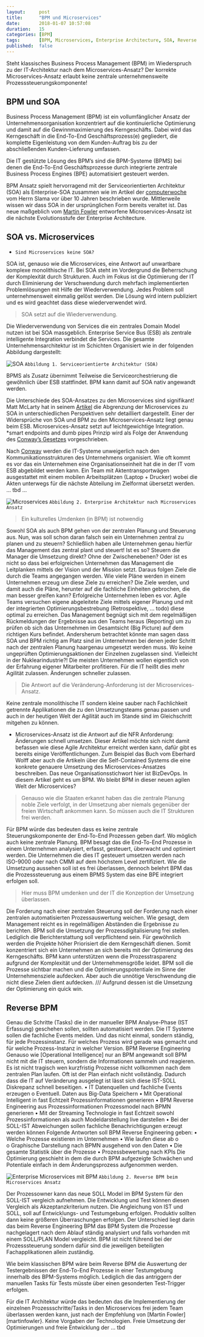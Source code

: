 ```yaml
---
layout: 	post
title:  	"BPM und Microservices"
date:   	2018-01-07 10:57:08
duration:	15
categories: [BPM]
tags: 		[BPM, Microservices, Enterprise Architecture, SOA, Reverse BPM, BPM Reverse Engineering]
published: 	false
---
```

Steht klassisches Business Process Management (BPM) im Wiederspruch zu der IT-Architektur nach dem Microservices-Ansatz? Der korrekte Microservices-Ansatz erlaubt keine zentrale unternehmensweite Prozesssteuerungskomponente!  

## BPM und SOA
Business Process Management (BPM) ist ein vollumfänglicher Ansatz der Unternehmensorganisation konzentriert auf die kontinuierliche Optimierung und damit auf die Gewinnmaximierung des Kerngeschäfts. Dabei wird das Kerngeschäft in die End-To-End Geschäftsprozess(e) gegliedert, die komplette Eigenleistung von dem Kunden-Auftrag bis zu der abschließenden Kunden-Lieferung umfassen.  

Die IT gestützte Lösung des BPM’s sind die BPM-Systeme (BPMS) bei denen die End-To-End Geschäftsprozesse durch integrierte zentrale Business Process Engines (BPE) automatisiert gesteuert werden.  

BPM Ansatz spielt hervorragend mit der Serviceorientierten Architektur (SOA) als Enterprise-SOA zusammen wie im Artikel der [computerwoche] vom Herrn Slama vor über 10 Jahren beschrieben wurde. Mittlerweile wissen wir dass SOA in der ursprünglichen Form bereits veraltet ist. Das neue maßgeblich vom [Martin Fowler][martinfowler] entworfene Microservices-Ansatz ist die nächste Evolutionsstufe der Enterprise Architecture.

## SOA vs. Microservices
* `Sind Microservices keine SOA?`   

SOA ist, genauso wie die Microservices, eine Antwort auf unwartbare komplexe monolithische IT. Bei SOA steht im Vordergrund die Beherrschung der Komplexität durch Strukturen. Auch im Fokus ist die Optimierung der IT durch Eliminierung der Verschwendung durch mehrfach implementierten Problemlösungen mit Hilfe der Wiederverwendung. Jedes Problem soll unternehmensweit einmalig gelöst werden. Die Lösung wird intern publiziert und es wird geachtet dass diese wiederverwendet wird.  

>SOA setzt auf die Wiederverwendung.  

Die Wiederverwendung von Services die ein zentrales Domain Model nutzen ist bei SOA massgeblich. Enterprise Service Bus (ESB) als zentrale intelligente Integration verbindet die Services. Die gesamte Unternehmensarchitektur ist im Schichten Organisiert wie in der folgenden Abbildung dargestellt:
 
![SOA][image_soa]
`Abbildung 1. Serviceorientierte Architektur (SOA)`

BPMS als Zusatz übernimmt Teilweise die Serviceorchestrierung die gewöhnlich über ESB stattfindet. BPM kann damit auf SOA nativ angewandt werden.

Die Unterschiede des SOA-Ansatzes zu den Microservices sind signifikant!   
Matt McLarty hat in seinem [Artikel][mattmclarty] die Abgrenzung der Microservices zu SOA in unterschiedlichen Perspektiven sehr detailliert dargestellt. Einer der Widersprüche von SOA und BPM zu den Microservices-Ansatz liegt genau beim ESB. Microservices-Ansatz setzt auf leichtgewichtige Integration. *smart endpoints and dumb pipes Prinzip wird als Folge der Anwendung des [Conway’s Gesetzes][conway]  vorgeschrieben. 

Nach [Conway][conway] werden die IT-Systeme unweigerlich nach den Kommunikationsstrukturen des Unternehmens organisiert. Wie oft kommt es vor das ein Unternehmen eine Organisationseinheit hat die in der IT vom ESB abgebildet werden kann. Ein Team mit Aktentransportwägen ausgestattet mit einem mobilen Arbeitsplätzen (Laptop + Drucker) wobei die Akten unterwegs für die nächste Abteilung im Zielformat übersetzt werden.
… tbd …

![Microservices][image_microservices]
`Abbildung 2. Enterprise Architektur nach Microservices Ansatz`


> Ein kulturelles Umdenken (in BPM) ist notwendig  

Sowohl SOA als auch BPM gehen von der zentralen Planung und Steuerung aus. Nun, was soll schon daran falsch sein ein Unternehmen zentral zu planen und zu steuern? Schließlich haben alle Unternehmen genau hierfür das Management das zentral plant und steuert!
Ist es so? Steuern die Manager die Umsetzung direkt? Ohne der Zwischenebenen?
Oder ist es nicht so dass bei erfolgreichen Unternehmen das Management die Leitplanken mittels der Vision und der Mission setzt. Daraus folgen Ziele die durch die Teams angegangen werden. Wie viele Pläne werden in einem Unternehmen erzeug um diese Ziele zu erreichen? Die Ziele werden, und damit auch die Pläne, herunter auf die fachliche Einheiten gebrochen, die man besser greifen kann? 
Erfolgreiche Unternehmen leben es vor. Agile Teams versuchen eigene abgeleitete Ziele mittels eigener Planung und mit der integrierten Optimierungsbestrebung (Retrospektive, … todo) diese optimal zu erreichen. Das Management begnügt sich mit dem regelmäßigen Rückmeldungen der Ergebnisse aus den Teams heraus (Reporting) um zu prüfen ob sich das Unternehmen im Gesamtsicht (Big Picture) auf dem richtigen Kurs befindet. 
Andersherum betrachtet könnte man sagen dass SOA und BPM richtig am Platz sind im Unternehmen bei denen jeder Schritt nach der zentralen Planung haargenau umgesetzt werden muss. Wo keine ungeprüften Optimierungsaktionen der Einzelnen zugelassen sind. Vielleicht in der Nuklearindustrie?!
Die meisten Unternehmen wollen eigentlich von der Erfahrung eigener Mitarbeiter profitieren.  Für die IT heißt dies mehr Agilität zulassen. Änderungen schneller zulassen. 

>Die Antwort auf die Veränderung-Anforderung ist der Microservices-Ansatz.  

Keine zentrale monolithische IT sondern kleine sauber nach Fachlichkeit getrennte Applikationen die zu den Umsetzungsteams genau passen und auch in der heutigen Welt der Agilität auch im Stande sind im Gleichschritt mitgehen zu können.
* Microservices-Ansatz ist die Antwort auf die NFR Anforderung: Änderungen schnell umsetzen.
Dieser Artikel möchte sich nicht damit befassen wie diese Agile Architektur erreicht werden kann, dafür gibt es bereits einige Veröffentlichungen. Zum Beispiel das Buch vom Eberhard Wolff aber auch die Artikeln über die Self-Contained Systems die eine konkrete genauere Umsetzung des Microservices-Ansatzes beschreiben. Das neue Organisationsstichwort hier ist BizDevOps. 
In diesem Artikel geht es um BPM. Wo bleibt BPM in dieser neuen agilen Welt der Microservices?


> Genauso wie die Staaten erkannt haben das die zentrale Planung noble Ziele verfolgt, in der Umsetzung aber niemals gegenüber der freien Wirtschaft ankommen kann.  So müssen auch die IT Strukturen frei werden. 

Für BPM würde das bedeuten dass es keine zentrale Steuerungskomponente der End-To-End Prozessen geben darf. Wo möglich auch keine zentrale Planung. 
BPM besagt das die End-To-End Prozesse in einem Unternehmen analysiert, erfasst, gesteuert, überwacht und optimiert werden. Die Unternehmen die dies IT gesteuert umsetzen werden nach ISO-9000 oder nach CMMI auf dem höchstem Level zertifiziert. Wie die Umsetzung aussehen soll ist es frei überlassen, dennoch belehrt BPM das die Prozesssteuerung aus einem BPMS System das eine BPE integriert erfolgen soll.

> Hier muss BPM umdenken und der IT die Konzeption der Umsetzung überlassen. 

Die Forderung nach einer zentralen Steuerung soll der Forderung nach einer zentralen automatisierten Prozessauswertung weichen. 
Wie gesagt, dem Management reicht es in regelmäßigen Abständen die Ergebnisse zu berichten. BPM soll die Umsetzung der Prozessdigitalisierung frei stellen. Lediglich die Berichterstattung soll verpflichtend sein. 
Für gewöhnlich werden die Projekte höher Priorisiert die dem Kerngeschäft dienen. Somit konzentriert sich ein Unternehmen an sich bereits mit der Optimierung des Kerngeschäfts. BPM kann unterstützen wenn die Prozesstrasparenz aufgrund der Komplexität und der Unternehmensgröße leidet. BPM soll die Prozesse sichtbar machen und die Optimierungspotentiale im Sinne der Unternehmensziele aufdecken. Aber auch die unnötige Verschwendung die nicht diese Zielen dient aufdecken. 
/// Aufgrund dessen ist die Umsetzung der Optimierung ein quick win. 


## Reverse BPM
Genau die Schritte (Tasks) die in der manueller BPM Analyse-Phase (IST Erfassung) geschehen sollen, sollten automatisiert werden. Die IT Systeme sollen die fachliche Events melden. Und das nicht einmal, sondern ständig, für jede Prozessinstanz. Für welches Prozess wird gerade was gemacht und für welche Prozess-Instanz in welcher Version.
BPM Reverse Engineering
Genauso wie [Operational Intelligence] nur an BPM angewandt soll BPM nicht mit die IT steuern, sondern die Informationen sammeln und reagieren. Es ist nicht tragisch wen kurzfristig Prozesse nicht vollkommen nach dem zentralen Plan laufen. Oft ist der Plan einfach nicht vollständig. Dadurch dass die IT auf Veränderung ausgelegt ist lässt sich diese IST-SOLL Diskrepanz schnell beseitigen.
•	IT Datenquellen und fachliche Events erzeugen
o	Eventuell. Daten aus Big-Data Speichern
•	Mit Operational Intelligent in fast Echtzeit Prozessinformationen generieren
•	BPM Reverse Engineering aus Prozessinformationen Prozessmodel nach BPMN generieren
•	Mit der Streaming Technologie in fast Echtzeit sowohl Prozessinformationen als auch Modeldarstellung live darstellen 
•	Bei der SOLL-IST Abweichungen sollen fachliche Benachrichtigungen erzeugt werden können
Folgende Antworten soll BPM Reverse Engineering geben:
•	Welche Prozesse existieren im Unternehmen
•	Wie laufen diese ab
o	
o	Graphische Darstellung nach BPMN ausgehend von den Daten
•	Die gesamte Statistik über die Prozesse
•	Prozessbewertung nach KPIs
Die Optimierung geschieht in dem die durch BPM aufgezeigte Schwächen und Potentiale einfach in dem Änderungsprozess aufgenommen werden.

![Enterprise Microservices mit BPM][image_microservices&BPM]
`Abbildung 2. Reverse BPM beim Microservices Ansatz`

Der Prozessowner kann das neue SOLL Model im BPM System für den SOLL-IST vergleich aufnehmen.
Die Entwicklung und Test können diesen Vergleich als Akzeptanzkriterium nutzen. Die Angleichung von IST und SOLL, soll auf Entwicklungs- und Testumgebung erfolgen. Produktiv sollten dann keine größeren Überraschungen erfolgen.
Der Unterschied liegt darin das beim Reverse Engineering BPM das BPM System die Prozesse nachgelagert nach dem Ablauf ständig analysiert und falls vorhanden mit einem SOLL/PLAN Model vergleicht. BPM ist nicht führend bei der Prozesssteuerung sondern dafür sind die jeweiligen beteiligten Fachapplikationen allein zuständig.

Wie beim klassischen BPM wäre beim Reverse BPM die Auswertung der Testergebnissen der End-To-End Prozesse in einer Testumgebung innerhalb des BPM-Systems möglich. Lediglich die das antriggern der manuellen Tasks für Tests müsste über einen gesonderten Test-Trigger erfolgen. 

Für die IT Architektur würde das bedeuten das die Implementierung der einzelnen Prozessschritte/Tasks in den Microservices frei jedem Team überlassen werden kann, just nach der Empfehlung von [Martin Fowler][martinfowler}. Keine Vorgaben der Technologien. Freie Umsetzung der Optimierungen und freie Entwicklung der ... tbd
  






[computerwoche]:         	https://www.computerwoche.de/a/soa-und-bpm-wachsen-zusammen,1219234 
[image_soa]:             	/images/posts/2018-01-07-BPM-und-Microservices/BPM_und_Microservices_AzmirAbdi_SOA.svg
[image_microservices]:    	/images/posts/2018-01-07-BPM-und-Microservices/BPM_und_Microservices_AzmirAbdi_Microservices.svg
[image_microservices&bpm]:	/images/posts/2018-01-07-BPM-und-Microservices/BPM_und_Microservices_AzmirAbdi_Microservices&BPM.svg
[martinfowler]:          	https://martinfowler.com/
[mattmclarty]:           	https://www.infoworld.com/article/3080611/application-development/learning-from-soa-5-lessons-for-the-microservices-era.html
[conway]:                	https://de.wikipedia.org/wiki/Gesetz_von_Conway
[scs]:                   	http://scs-architecture.org/